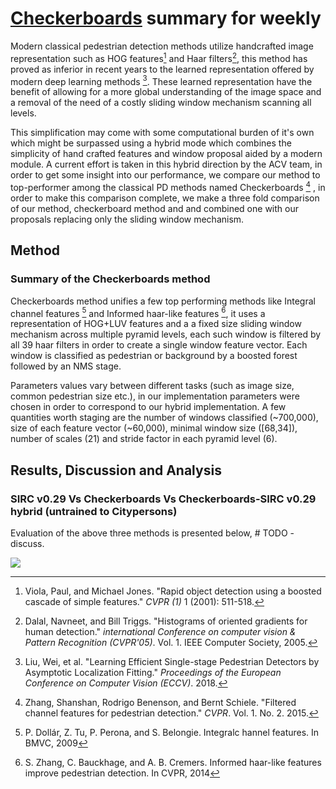 # [Checkerboards](<https://arxiv.org/pdf/1501.05759.pdf>) summary for weekly

Modern classical pedestrian detection methods utilize handcrafted image representation such as HOG features[^1] and Haar filters[^2], this method has proved as inferior in recent years to the learned representation offered by modern deep learning methods [^3]. These learned representation have the benefit of allowing for a more global understanding of the image space and a removal of the need of a costly sliding window mechanism scanning all levels. 

This simplification may come with some computational burden of it's own which might be surpassed using a hybrid mode which combines the simplicity of hand crafted features and window proposal aided by a modern module. A current effort is taken in this hybrid direction by the ACV team, in order to get some insight into our performance, we  compare our method to top-performer among the classical PD methods named Checkerboards [^4] , in order to make this comparison complete, we make a three fold comparison of our method, checkerboard method and and combined one with our proposals replacing only the sliding window mechanism. 

[^1]: Viola, Paul, and Michael Jones. "Rapid object detection using a boosted cascade of simple features." *CVPR (1)* 1 (2001): 511-518.
[^2 ]: Dalal, Navneet, and Bill Triggs. "Histograms of oriented gradients for human detection." *international Conference on computer vision & Pattern Recognition (CVPR'05)*. Vol. 1. IEEE Computer Society, 2005.

[^3]: Liu, Wei, et al. "Learning Efficient Single-stage Pedestrian Detectors by Asymptotic Localization Fitting." *Proceedings of the European Conference on Computer Vision (ECCV)*. 2018.

[^4]: Zhang, Shanshan, Rodrigo Benenson, and Bernt Schiele. "Filtered channel features for pedestrian detection." *CVPR*. Vol. 1. No. 2. 2015.

## Method

### Summary of the Checkerboards method

Checkerboards method unifies a few top performing methods like Integral channel features [^5] and Informed haar-like features [^6],  it uses a representation of HOG+LUV features and a a fixed size sliding window mechanism across multiple pyramid levels, each such window is filtered by all 39 haar filters in order to create a single window feature vector. Each window is classified as pedestrian or background by a boosted forest followed by an NMS stage.

Parameters values vary between different tasks (such as image size, common pedestrian size etc.), in our implementation parameters were chosen in order to correspond to our hybrid implementation. A few quantities worth staging are the number of windows classified (~700,000), size of each feature vector (~60,000), minimal window size ([68,34]), number of scales (21) and stride factor in each pyramid level (6).

[^5]: P. Dollár, Z. Tu, P. Perona, and S. Belongie. Integralc hannel features. In BMVC, 2009
[^6]: S. Zhang, C. Bauckhage, and A. B. Cremers. Informed haar-like features improve pedestrian detection. In CVPR, 2014

## Results, Discussion and Analysis

### SIRC v0.29 Vs Checkerboards Vs Checkerboards-SIRC v0.29 hybrid  (untrained to Citypersons)

Evaluation of the above three methods is presented below, # TODO - discuss. 

![](Y:\Code\Checkerboards\Checkerboards_CVPR15_codebase\figures\Figure_v0.29.2.png)



